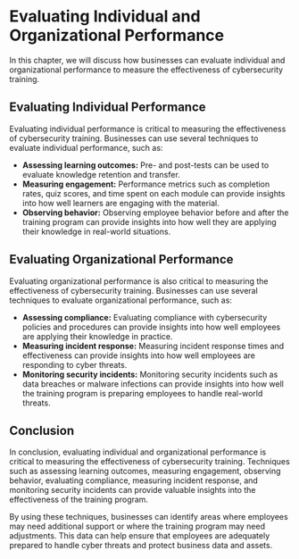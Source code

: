# Evaluating Individual and Organizational Performance

In this chapter, we will discuss how businesses can evaluate individual and organizational performance to measure the effectiveness of cybersecurity training.

Evaluating Individual Performance
---------------------------------

Evaluating individual performance is critical to measuring the effectiveness of cybersecurity training. Businesses can use several techniques to evaluate individual performance, such as:

* **Assessing learning outcomes:** Pre- and post-tests can be used to evaluate knowledge retention and transfer.
* **Measuring engagement:** Performance metrics such as completion rates, quiz scores, and time spent on each module can provide insights into how well learners are engaging with the material.
* **Observing behavior:** Observing employee behavior before and after the training program can provide insights into how well they are applying their knowledge in real-world situations.

Evaluating Organizational Performance
-------------------------------------

Evaluating organizational performance is also critical to measuring the effectiveness of cybersecurity training. Businesses can use several techniques to evaluate organizational performance, such as:

* **Assessing compliance:** Evaluating compliance with cybersecurity policies and procedures can provide insights into how well employees are applying their knowledge in practice.
* **Measuring incident response:** Measuring incident response times and effectiveness can provide insights into how well employees are responding to cyber threats.
* **Monitoring security incidents:** Monitoring security incidents such as data breaches or malware infections can provide insights into how well the training program is preparing employees to handle real-world threats.

Conclusion
----------

In conclusion, evaluating individual and organizational performance is critical to measuring the effectiveness of cybersecurity training. Techniques such as assessing learning outcomes, measuring engagement, observing behavior, evaluating compliance, measuring incident response, and monitoring security incidents can provide valuable insights into the effectiveness of the training program.

By using these techniques, businesses can identify areas where employees may need additional support or where the training program may need adjustments. This data can help ensure that employees are adequately prepared to handle cyber threats and protect business data and assets.

